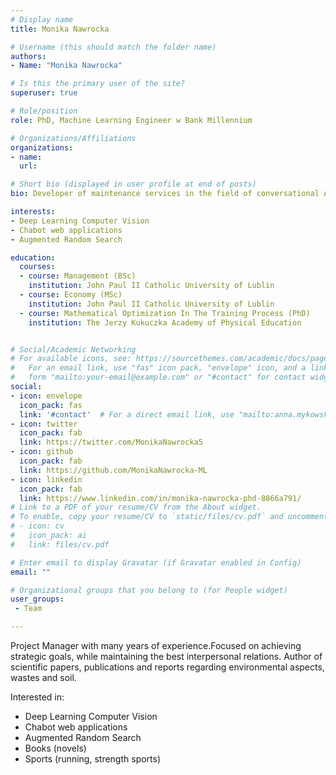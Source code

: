 ```yaml
---
# Display name
title: Monika Nawrocka

# Username (this should match the folder name)
authors:
- Name: "Monika Nawrocka"

# Is this the primary user of the site?
superuser: true

# Role/position
role: PhD, Machine Learning Engineer w Bank Millennium 

# Organizations/Affiliations
organizations:
- name: 
  url: 

# Short bio (displayed in user profile at end of posts)
bio: Developer of maintenance services in the field of conversational AI and detecting objects in images. PhD and author of three books, publications in the field of AI / ML, speaker at leading universities, incl. MIT, University of Cambridge, Osaka City University, Imperial College of London. 

interests:
- Deep Learning Computer Vision
- Chabot web applications
- Augmented Random Search

education:
  courses:
  - course: Management (BSc)
    institution: John Paul II Catholic University of Lublin
  - course: Economy (MSc)
    institution: John Paul II Catholic University of Lublin
  - course: Mathematical Optimization In The Training Process (PhD)
    institution: The Jerzy Kukuczka Academy of Physical Education


# Social/Academic Networking
# For available icons, see: https://sourcethemes.com/academic/docs/page-builder/#icons
#   For an email link, use "fas" icon pack, "envelope" icon, and a link in the
#   form "mailto:your-email@example.com" or "#contact" for contact widget.
social:
- icon: envelope
  icon_pack: fas
  link: '#contact'  # For a direct email link, use "mailto:anna.mykowska@gmail.com".
- icon: twitter
  icon_pack: fab
  link: https://twitter.com/MonikaNawrocka5
- icon: github
  icon_pack: fab
  link: https://github.com/MonikaNawrocka-ML
- icon: linkedin
  icon_pack: fab
  link: https://www.linkedin.com/in/monika-nawrocka-phd-8866a791/
# Link to a PDF of your resume/CV from the About widget.
# To enable, copy your resume/CV to `static/files/cv.pdf` and uncomment the lines below.
# - icon: cv
#   icon_pack: ai
#   link: files/cv.pdf

# Enter email to display Gravatar (if Gravatar enabled in Config)
email: ""

# Organizational groups that you belong to (for People widget)
user_groups:
 - Team

---
```


Project Manager with many years of experience.Focused on achieving strategic goals, while maintaining the best interpersonal relations. Author of scientific papers, publications and reports regarding environmental aspects, wastes and soil. 

Interested in:
* Deep Learning Computer Vision
* Chabot web applications
* Augmented Random Search
* Books (novels)
* Sports (running, strength sports)

